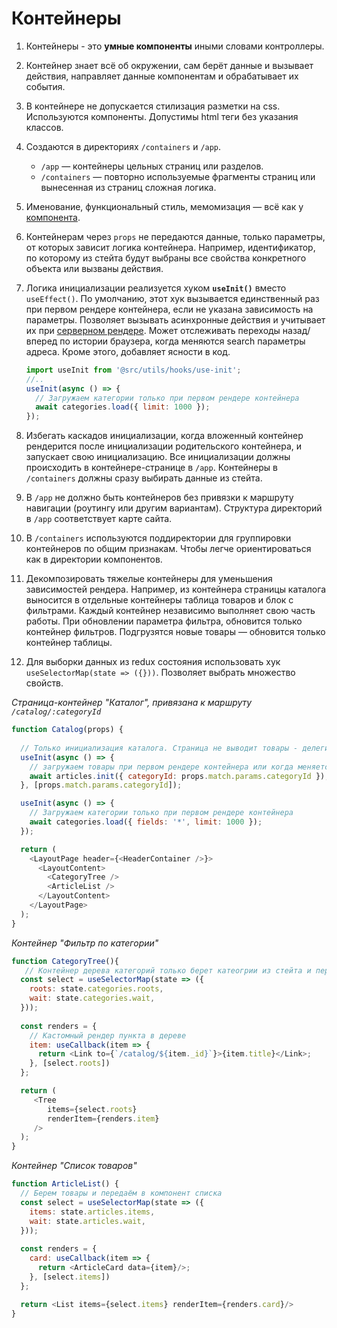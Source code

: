 # Контейнеры

1. Контейнеры - это **умные компоненты** иными словами контроллеры. 

2. Контейнер знает всё об окружении, сам берёт данные и вызывает действия, направляет данные компонентам и обрабатывает их события.

3. В контейнере не допускается стилизация разметки на css. Используются компоненты. Допустимы html теги без указания классов.

4. Создаются в директориях `/containers` и `/app`. 
    - `/app` — контейнеры цельных страниц или разделов.
    - `/containers` — повторно используемые фрагменты страниц или вынесенная из страниц сложная логика.

5. Именование, функциональный стиль, мемомизация — всё как у [компонента](/docs/check/component.md).

6. Контейнерам через `props` не передаются данные, только параметры, от которых зависит логика контейнера. 
   Например, идентификатор, по которому из стейта будут выбраны все свойства конкретного объекта или вызваны действия.

7. Логика инициализации реализуется хуком **`useInit()`** вместо `useEffect()`. По умолчанию, этот хук вызывается единственный 
   раз при первом рендере контейнера, если не указана зависимость на параметры. Позволяет вызывать асинхронные действия и 
   учитывает их при [серверном рендере](/docs/develop/ssr/index.md). Может отслеживать переходы назад/вперед по истории браузера, 
   когда меняются search параметры адреса. Кроме этого, добавляет ясности в код.
   ```js
   import useInit from '@src/utils/hooks/use-init';
   //..
   useInit(async () => {
     // Загружаем категории только при первом рендере контейнера
     await categories.load({ limit: 1000 });
   });
   ```

8. Избегать каскадов инициализации, когда вложенный контейнер рендерится после инициализации родительского контейнера, и 
  запускает свою инициализацию. Все инициализации должны происходить в контейнере-странице в `/app`. Контейнеры в
  `/containers` должны сразу выбирать данные из стейта.

9. В `/app` не должно быть контейнеров без привязки к маршруту навигации (роутингу или другим вариантам). 
   Структура директорий в `/app` соответствует карте сайта.

10. В `/containers` используются поддиректории для группировки контейнеров по общим признакам. 
    Чтобы легче ориентироваться как в директории компонентов.
    
11. Декомпозировать тяжелые контейнеры для уменьшения зависимостей рендера. Например, из контейнера страницы каталога
   выносится в отдельные контейнеры таблица товаров и блок с фильтрами. Каждый контейнер независимо выполняет свою часть
   работы. При обновлении параметра фильтра, обновится только контейнер фильтров. Подгрузятся новые товары — обновится 
   только контейнер таблицы.
   
12. Для выборки данных из redux состояния использовать хук `useSelectorMap(state => ({}))`. Позволяет выбрать множество свойств.   

*Страница-контейнер "Каталог", привязана к маршруту `/catalog/:categoryId`*
```js
function Catalog(props) {
  
  // Только инициализация каталога. Страница не выводит товары - делегирует вложенным контейнерам
  useInit(async () => {
    // загружаем товары при первом рендере контейнера или когда меняется categoryId в параметре роута (url)
    await articles.init({ categoryId: props.match.params.categoryId });
  }, [props.match.params.categoryId]);

  useInit(async () => {
    // Загружаем категории только при первом рендере контейнера
    await categories.load({ fields: '*', limit: 1000 });
  });

  return (
    <LayoutPage header={<HeaderContainer />}>
      <LayoutContent>
        <CategoryTree />
        <ArticleList />
      </LayoutContent>
    </LayoutPage>
  );
}
```

*Контейнер "Фильтр по категории"*
```js
function CategoryTree(){
   // Контейнер дерева категорий только берет катеогрии из стейта и передаёт в компонент  
  const select = useSelectorMap(state => ({
    roots: state.categories.roots,
    wait: state.categories.wait,
  }));
  
  const renders = {
    // Кастомный рендер пункта в дереве
    item: useCallback(item => {
      return <Link to={`/catalog/${item._id}`}>{item.title}</Link>;
    }, [select.roots])
  };

  return (
     <Tree
        items={select.roots}
        renderItem={renders.item}
     />
  );
}
```

*Контейнер "Список товаров"*
```js
function ArticleList() {
  // Берем товары и передаём в компонент списка 
  const select = useSelectorMap(state => ({
    items: state.articles.items,
    wait: state.articles.wait,
  }));
  
  const renders = {
    card: useCallback(item => {
      return <ArticleCard data={item}/>;
    }, [select.items])
  };

  return <List items={select.items} renderItem={renders.card}/>
}
```
